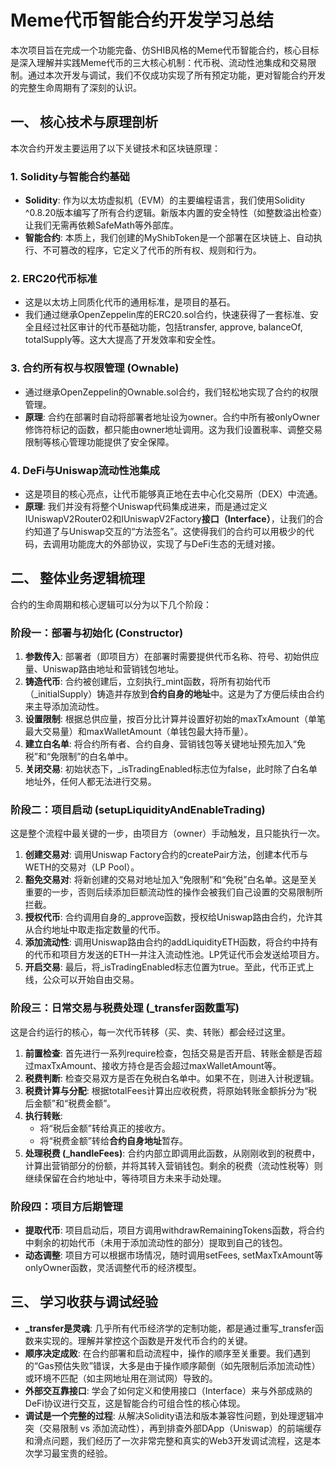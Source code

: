 # **Meme代币智能合约开发学习总结**

本次项目旨在完成一个功能完备、仿SHIB风格的Meme代币智能合约，核心目标是深入理解并实践Meme代币的三大核心机制：代币税、流动性池集成和交易限制。通过本次开发与调试，我们不仅成功实现了所有预定功能，更对智能合约开发的完整生命周期有了深刻的认识。

## **一、 核心技术与原理剖析**

本次合约开发主要运用了以下关键技术和区块链原理：

### **1\. Solidity与智能合约基础**

* **Solidity**: 作为以太坊虚拟机（EVM）的主要编程语言，我们使用Solidity ^0.8.20版本编写了所有合约逻辑。新版本内置的安全特性（如整数溢出检查）让我们无需再依赖SafeMath等外部库。  
* **智能合约**: 本质上，我们创建的MyShibToken是一个部署在区块链上、自动执行、不可篡改的程序，它定义了代币的所有权、规则和行为。

### **2\. ERC20代币标准**

* 这是以太坊上同质化代币的通用标准，是项目的基石。  
* 我们通过继承OpenZeppelin库的ERC20.sol合约，快速获得了一套标准、安全且经过社区审计的代币基础功能，包括transfer, approve, balanceOf, totalSupply等。这大大提高了开发效率和安全性。

### **3\. 合约所有权与权限管理 (Ownable)**

* 通过继承OpenZeppelin的Ownable.sol合约，我们轻松地实现了合约的权限管理。  
* **原理**: 合约在部署时自动将部署者地址设为owner。合约中所有被onlyOwner修饰符标记的函数，都只能由owner地址调用。这为我们设置税率、调整交易限制等核心管理功能提供了安全保障。

### **4\. DeFi与Uniswap流动性池集成**

* 这是项目的核心亮点，让代币能够真正地在去中心化交易所（DEX）中流通。  
* **原理**: 我们并没有将整个Uniswap代码集成进来，而是通过定义IUniswapV2Router02和IUniswapV2Factory**接口（Interface）**，让我们的合约知道了与Uniswap交互的“方法签名”。这使得我们的合约可以用极少的代码，去调用功能庞大的外部协议，实现了与DeFi生态的无缝对接。

## **二、 整体业务逻辑梳理**

合约的生命周期和核心逻辑可以分为以下几个阶段：

### **阶段一：部署与初始化 (Constructor)**

1. **参数传入**: 部署者（即项目方）在部署时需要提供代币名称、符号、初始供应量、Uniswap路由地址和营销钱包地址。  
2. **铸造代币**: 合约被创建后，立刻执行\_mint函数，将所有初始代币（\_initialSupply）铸造并存放到**合约自身的地址**中。这是为了方便后续由合约来主导添加流动性。  
3. **设置限制**: 根据总供应量，按百分比计算并设置好初始的maxTxAmount（单笔最大交易量）和maxWalletAmount（单钱包最大持币量）。  
4. **建立白名单**: 将合约所有者、合约自身、营销钱包等关键地址预先加入“免税”和“免限制”的白名单中。  
5. **关闭交易**: 初始状态下，\_isTradingEnabled标志位为false，此时除了白名单地址外，任何人都无法进行交易。

### **阶段二：项目启动 (setupLiquidityAndEnableTrading)**

这是整个流程中最关键的一步，由项目方（owner）手动触发，且只能执行一次。

1. **创建交易对**: 调用Uniswap Factory合约的createPair方法，创建本代币与WETH的交易对（LP Pool）。  
2. **豁免交易对**: 将新创建的交易对地址加入“免限制”和“免税”白名单。这是至关重要的一步，否则后续添加巨额流动性的操作会被我们自己设置的交易限制所拦截。  
3. **授权代币**: 合约调用自身的\_approve函数，授权给Uniswap路由合约，允许其从合约地址中取走指定数量的代币。  
4. **添加流动性**: 调用Uniswap路由合约的addLiquidityETH函数，将合约中持有的代币和项目方发送的ETH一并注入流动性池。LP凭证代币会发送给项目方。  
5. **开启交易**: 最后，将\_isTradingEnabled标志位置为true。至此，代币正式上线，公众可以开始自由交易。

### **阶段三：日常交易与税费处理 (\_transfer函数重写)**

这是合约运行的核心，每一次代币转移（买、卖、转账）都会经过这里。

1. **前置检查**: 首先进行一系列require检查，包括交易是否开启、转账金额是否超过maxTxAmount、接收方持仓是否会超过maxWalletAmount等。  
2. **税费判断**: 检查交易双方是否在免税白名单中。如果不在，则进入计税逻辑。  
3. **税费计算与分配**: 根据totalFees计算出应收税费，将原始转账金额拆分为“税后金额”和“税费金额”。  
4. **执行转账**:  
   * 将“税后金额”转给真正的接收方。  
   * 将“税费金额”转给**合约自身地址**暂存。  
5. **处理税费 (\_handleFees)**: 合约内部立即调用此函数，从刚刚收到的税费中，计算出营销部分的份额，并将其转入营销钱包。剩余的税费（流动性税等）则继续保留在合约地址中，等待项目方未来手动处理。

### **阶段四：项目方后期管理**

* **提取代币**: 项目启动后，项目方调用withdrawRemainingTokens函数，将合约中剩余的初始代币（未用于添加流动性的部分）提取到自己的钱包。  
* **动态调整**: 项目方可以根据市场情况，随时调用setFees, setMaxTxAmount等onlyOwner函数，灵活调整代币的经济模型。

## **三、 学习收获与调试经验**

* **\_transfer是灵魂**: 几乎所有代币经济学的定制功能，都是通过重写\_transfer函数来实现的。理解并掌控这个函数是开发代币合约的关键。  
* **顺序决定成败**: 在合约部署和启动流程中，操作的顺序至关重要。我们遇到的“Gas预估失败”错误，大多是由于操作顺序颠倒（如先限制后添加流动性）或环境不匹配（如主网地址用在测试网）导致的。  
* **外部交互靠接口**: 学会了如何定义和使用接口（Interface）来与外部成熟的DeFi协议进行交互，这是智能合约可组合性的核心体现。  
* **调试是一个完整的过程**: 从解决Solidity语法和版本兼容性问题，到处理逻辑冲突（交易限制 vs 添加流动性），再到排查外部DApp（Uniswap）的前端缓存和滑点问题，我们经历了一次非常完整和真实的Web3开发调试流程，这是本次学习最宝贵的经验。